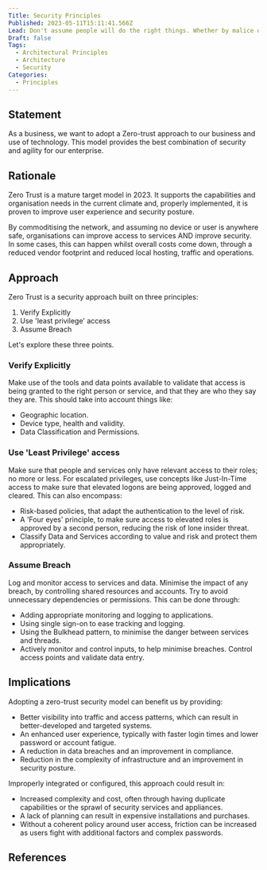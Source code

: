 ```yaml
---
Title: Security Principles
Published: 2023-05-11T15:11:41.566Z
Lead: Don't assume people will do the right things. Whether by malice or ignorance.
Draft: false
Tags:
  - Architectural Principles
  - Architecture
  - Security
Categories:
  - Principles
---
```

## Statement

As a business, we want to adopt a Zero-trust approach to our business and use of technology. This model provides the best combination of security and agility for our enterprise.

## Rationale

Zero Trust is a mature target model in 2023. It supports the capabilities and organisation needs in the current climate and, properly implemented, it is proven to improve user experience and security posture.

By commoditising the network, and assuming no device or user is anywhere safe, organisations can improve access to services AND improve security. In some cases, this can happen whilst overall costs come down, through a reduced vendor footprint and reduced local hosting, traffic and operations.

## Approach

Zero Trust is a security approach built on three principles:

1. Verify Explicitly
2. Use 'least privilege' access
3. Assume Breach

Let's explore these three points.

### Verify Explicitly

Make use of the tools and data points available to validate that access is being granted to the right person or service, and that they are who they say they are. This should take into account things like:

* Geographic location.
* Device type, health and validity.
* Data Classification and Permissions.

### Use 'Least Privilege' access

Make sure that people and services only have relevant access to their roles; no more or less. For escalated privileges, use concepts like Just-In-Time access to make sure that elevated logons are being approved, logged and cleared. This can also encompass:

* Risk-based policies, that adapt the authentication to the level of risk.
* A 'Four eyes' principle, to make sure access to elevated roles is approved by a second person, reducing the risk of lone insider threat.
* Classify Data and Services according to value and risk and protect them appropriately.

### Assume Breach

Log and monitor access to services and data. Minimise the impact of any breach, by controlling shared resources and accounts. Try to avoid unnecessary dependencies or permissions. This can be done through:

* Adding appropriate monitoring and logging to applications.
* Using single sign-on to ease tracking and logging.
* Using the Bulkhead pattern, to minimise the danger between services and threads.
* Actively monitor and control inputs, to help minimise breaches. Control access points and validate data entry.

## Implications

Adopting a zero-trust security model can benefit us by providing:

* Better visibility into traffic and access patterns, which can result in better-developed and targeted systems.
* An enhanced user experience, typically with faster login times and lower password or account fatigue.
* A reduction in data breaches and an improvement in compliance.
* Reduction in the complexity of infrastructure and an improvement in security posture.

Improperly integrated or configured, this approach could result in:

* Increased complexity and cost, often through having duplicate capabilities or the sprawl of security services and appliances.
* A lack of planning can result in expensive installations and purchases.
* Without a coherent policy around user access, friction can be increased as users fight with additional factors and complex passwords.

## References
